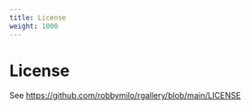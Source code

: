 ```yaml
---
title: License
weight: 1000
---
```


# License

See https://github.com/robbymilo/rgallery/blob/main/LICENSE
